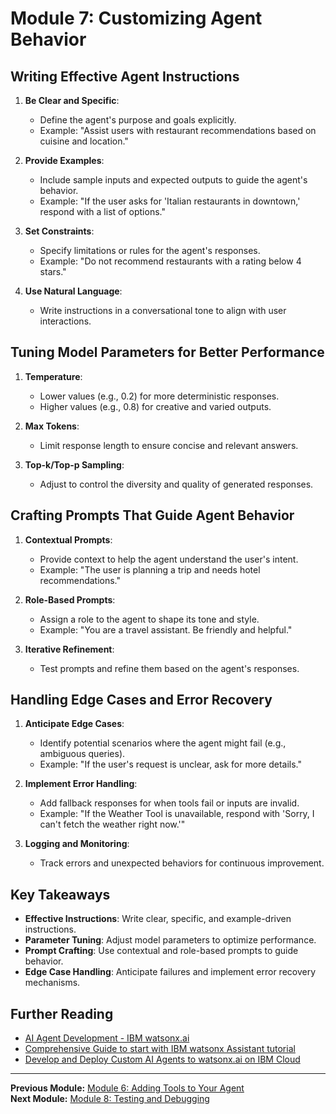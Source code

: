 # Module 7: Customizing Agent Behavior

## Writing Effective Agent Instructions

1. **Be Clear and Specific**:
   - Define the agent's purpose and goals explicitly.
   - Example: "Assist users with restaurant recommendations based on cuisine and location."

2. **Provide Examples**:
   - Include sample inputs and expected outputs to guide the agent's behavior.
   - Example: "If the user asks for 'Italian restaurants in downtown,' respond with a list of options."

3. **Set Constraints**:
   - Specify limitations or rules for the agent's responses.
   - Example: "Do not recommend restaurants with a rating below 4 stars."

4. **Use Natural Language**:
   - Write instructions in a conversational tone to align with user interactions.

## Tuning Model Parameters for Better Performance

1. **Temperature**:
   - Lower values (e.g., 0.2) for more deterministic responses.
   - Higher values (e.g., 0.8) for creative and varied outputs.

2. **Max Tokens**:
   - Limit response length to ensure concise and relevant answers.

3. **Top-k/Top-p Sampling**:
   - Adjust to control the diversity and quality of generated responses.

## Crafting Prompts That Guide Agent Behavior

1. **Contextual Prompts**:
   - Provide context to help the agent understand the user's intent.
   - Example: "The user is planning a trip and needs hotel recommendations."

2. **Role-Based Prompts**:
   - Assign a role to the agent to shape its tone and style.
   - Example: "You are a travel assistant. Be friendly and helpful."

3. **Iterative Refinement**:
   - Test prompts and refine them based on the agent's responses.

## Handling Edge Cases and Error Recovery

1. **Anticipate Edge Cases**:
   - Identify potential scenarios where the agent might fail (e.g., ambiguous queries).
   - Example: "If the user's request is unclear, ask for more details."

2. **Implement Error Handling**:
   - Add fallback responses for when tools fail or inputs are invalid.
   - Example: "If the Weather Tool is unavailable, respond with 'Sorry, I can't fetch the weather right now.'"

3. **Logging and Monitoring**:
   - Track errors and unexpected behaviors for continuous improvement.

## Key Takeaways

- **Effective Instructions**: Write clear, specific, and example-driven instructions.
- **Parameter Tuning**: Adjust model parameters to optimize performance.
- **Prompt Crafting**: Use contextual and role-based prompts to guide behavior.
- **Edge Case Handling**: Anticipate failures and implement error recovery mechanisms.

## Further Reading

- [AI Agent Development - IBM watsonx.ai](https://www.ibm.com/products/watsonx-ai/ai-agent-development)
- [Comprehensive Guide to start with IBM watsonx Assistant tutorial](https://lablab.ai/t/guide-to-ibm-watsonx-assistant)
- [Develop and Deploy Custom AI Agents to watsonx.ai on IBM Cloud](https://suedbroecker.net/2025/02/25/develop-and-deploy-custom-ai-agents-to-watsonx-ai-on-ibm-cloud/)

---

**Previous Module:** [Module 6: Adding Tools to Your Agent](#)  
**Next Module:** [Module 8: Testing and Debugging](#)
